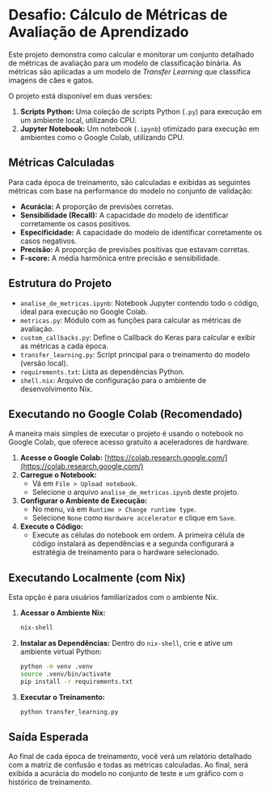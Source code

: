 # Desafio: Cálculo de Métricas de Avaliação de Aprendizado

Este projeto demonstra como calcular e monitorar um conjunto detalhado de métricas de avaliação para um modelo de classificação binária. As métricas são aplicadas a um modelo de *Transfer Learning* que classifica imagens de cães e gatos.

O projeto está disponível em duas versões:
1.  **Scripts Python:** Uma coleção de scripts Python (`.py`) para execução em um ambiente local, utilizando CPU.
2.  **Jupyter Notebook:** Um notebook (`.ipynb`) otimizado para execução em ambientes como o Google Colab, utilizando CPU.

## Métricas Calculadas

Para cada época de treinamento, são calculadas e exibidas as seguintes métricas com base na performance do modelo no conjunto de validação:

-   **Acurácia:** A proporção de previsões corretas.
-   **Sensibilidade (Recall):** A capacidade do modelo de identificar corretamente os casos positivos.
-   **Especificidade:** A capacidade do modelo de identificar corretamente os casos negativos.
-   **Precisão:** A proporção de previsões positivas que estavam corretas.
-   **F-score:** A média harmônica entre precisão e sensibilidade.

## Estrutura do Projeto

-   `analise_de_metricas.ipynb`: Notebook Jupyter contendo todo o código, ideal para execução no Google Colab.
-   `metricas.py`: Módulo com as funções para calcular as métricas de avaliação.
-   `custom_callbacks.py`: Define o Callback do Keras para calcular e exibir as métricas a cada época.
-   `transfer_learning.py`: Script principal para o treinamento do modelo (versão local).
-   `requirements.txt`: Lista as dependências Python.
-   `shell.nix`: Arquivo de configuração para o ambiente de desenvolvimento Nix.



## Executando no Google Colab (Recomendado)

A maneira mais simples de executar o projeto é usando o notebook no Google Colab, que oferece acesso gratuito a aceleradores de hardware.

1.  **Acesse o Google Colab:** [https://colab.research.google.com/](https://colab.research.google.com/)
2.  **Carregue o Notebook:**
    -   Vá em `File > Upload notebook`.
    -   Selecione o arquivo `analise_de_metricas.ipynb` deste projeto.
3.  **Configurar o Ambiente de Execução:**
    -   No menu, vá em `Runtime > Change runtime type`.
    -   Selecione `None` como `Hardware accelerator` e clique em `Save`.
4.  **Execute o Código:**
    -   Execute as células do notebook em ordem. A primeira célula de código instalará as dependências e a segunda configurará a estratégia de treinamento para o hardware selecionado.

## Executando Localmente (com Nix)

Esta opção é para usuários familiarizados com o ambiente Nix.

1.  **Acessar o Ambiente Nix:**
    ```bash
    nix-shell
    ```
2.  **Instalar as Dependências:**
    Dentro do `nix-shell`, crie e ative um ambiente virtual Python:
    ```bash
    python -m venv .venv
    source .venv/bin/activate
    pip install -r requirements.txt
    ```
3.  **Executar o Treinamento:**
    ```bash
    python transfer_learning.py
    ```

## Saída Esperada

Ao final de cada época de treinamento, você verá um relatório detalhado com a matriz de confusão e todas as métricas calculadas. Ao final, será exibida a acurácia do modelo no conjunto de teste e um gráfico com o histórico de treinamento.
